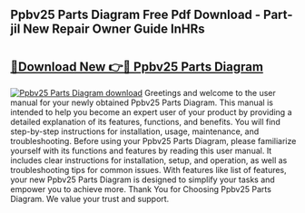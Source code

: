 ## Ppbv25 Parts Diagram Free Pdf Download - Part-jiI New Repair Owner Guide lnHRs

# <h2><a href="http://dfie0v.blite.top/?on=Ppbv25+Parts+Diagram">🔗Download New 👉🔴 Ppbv25 Parts Diagram</a></h2>

[![Ppbv25 Parts Diagram download](https://i.imgur.com/lujVjoI.png)](http://dfie0v.blite.top/?on=Ppbv25+Parts+Diagram)
Greetings and welcome to the user manual for your newly obtained Ppbv25 Parts Diagram. This manual is intended to help you become an expert user of your product by providing a detailed explanation of its features, functions, and benefits. You will find step-by-step instructions for installation, usage, maintenance, and troubleshooting. Before using your Ppbv25 Parts Diagram, please familiarize yourself with its functions and features by reading this user manual. It includes clear instructions for installation, setup, and operation, as well as troubleshooting tips for common issues. With features like list of features, your new Ppbv25 Parts Diagram is designed to simplify your tasks and empower you to achieve more. Thank You for Choosing Ppbv25 Parts Diagram. We value your trust and support.
